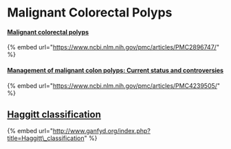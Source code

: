 # Malignant Colorectal Polyps

#### [Malignant colorectal polyps](https://www.ncbi.nlm.nih.gov/pmc/articles/PMC2896747/)

{% embed url="https://www.ncbi.nlm.nih.gov/pmc/articles/PMC2896747/" %}



#### [Management of malignant colon polyps: Current status and controversies](https://www.ncbi.nlm.nih.gov/pmc/articles/PMC4239505/)

{% embed url="https://www.ncbi.nlm.nih.gov/pmc/articles/PMC4239505/" %}



## [Haggitt classification](http://www.ganfyd.org/index.php?title=Haggitt_classification) <a id="firstHeading"></a>

{% embed url="http://www.ganfyd.org/index.php?title=Haggitt\_classification" %}



